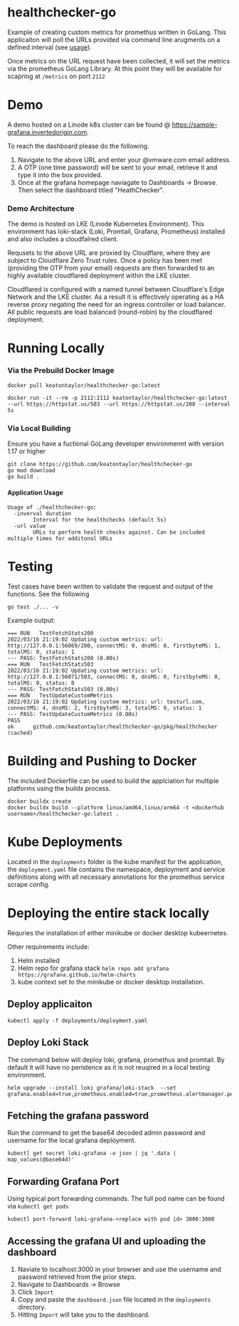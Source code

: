 # healthchecker-go
Example of creating custom metrics for promethus written in GoLang. This applicaiton will poll the URLs provided via command line arugments on a defined interval (see [usage](#application-usage)). 

Once metrics on the URL request have been collected, it will set the metrics via the prometheus GoLang Library. At this point they will be available for scapring at `/metrics` on port `2112`

# Demo
A demo hosted on a Linode k8s cluster can be found @ https://sample-grafana.invertedorigin.com. 

To reach the dashboard please do the following.
1. Navigate to the above URL and enter your @vmware.com email address.
2. A OTP (one time password) will be sent to your email, retrieve it and type it into the box provided.
3. Once at the grafana homepage naviagate to Dashboards -> Browse. Then select the dashboard titled "HeathChecker".

### Demo Architecture
The demo is hosted on LKE (Linode Kubernetes Environment). This environment has loki-stack (Loki, Promtail, Grafana, Prometheus) installed and also includes a cloudfalred client.

Requsets to the above URL are proxied by Cloudflare, where they are subject to Cloudflare Zero Trust rules. Once a policy has been met (providing the OTP from your email) requests are then forwarded to an highly available cloudflared deployment within the LKE cluster. 

Cloudflared is configured with a named tunnel between Cloudflare's Edge Network and the LKE cluster. As a result it is effectively operating as a HA reverse proxy negating the need for an ingress controller or load balancer. All public requests are load balanced (round-robin) by the cloudflared deployment.

# Running Locally
### Via the Prebuild Docker Image
```
docker pull keatontaylor/healthchecker-go:latest

docker run -it --rm -p 2112:2112 keatontaylor/healthchecker-go:latest --url https://httpstat.us/503 --url https://httpstat.us/200 --interval 5s
```

### Via Local Building
Ensure you have a fuctional GoLang developer environmennt with version 1.17 or higher

```
git clone https://github.com/keatontaylor/healthchecker-go
go mod download
go build .
```
#### Application Usage
```
Usage of ./healthchecker-go:
  -inverval duration
        Interval for the healthchecks (default 5s)
  -url value
        URLs to perform health checks against. Can be included multiple times for additonal URLs
```

# Testing
Test cases have been written to validate the request and output of the functions. See the following 
```
go test ./... -v 
```
Example output:
```
=== RUN   TestFetchStats200
2022/03/16 21:19:02 Updating custom metrics: url: http://127.0.0.1:56069/200, connectMS: 0, dnsMS: 0, firstbyteMS: 1, totalMS: 0, status: 1
--- PASS: TestFetchStats200 (0.00s)
=== RUN   TestFetchStats503
2022/03/16 21:19:02 Updating custom metrics: url: http://127.0.0.1:56071/503, connectMS: 0, dnsMS: 0, firstbyteMS: 0, totalMS: 0, status: 0
--- PASS: TestFetchStats503 (0.00s)
=== RUN   TestUpdateCustomMetrics
2022/03/16 21:19:02 Updating custom metrics: url: testurl.com, connectMS: 4, dnsMS: 2, firstbyteMS: 3, totalMS: 9, status: 1
--- PASS: TestUpdateCustomMetrics (0.00s)
PASS
ok      github.com/keatontaylor/healthchecker-go/pkg/healthchecker      (cached)
```

# Building and Pushing to Docker
The included Dockerfile can be used to build the applciation for multiple platforms using the buildx process. 

```
docker buildx create
docker buildx build --platform linux/amd64,linux/arm64 -t <dockerhub username>/healthchecker-go:latest .
```

# Kube Deployments
Located in the `deployments` folder is the kube manifest for the application, the `deployment.yaml` file contains the namespace, deployment and service definitions along with all necessary annotations for the promethus service scrape config.

# Deploying the entire stack locally
Requries the installation of either minikube or docker desktop kubeernetes.

Other requirements include:
1. Helm installed
2. Helm repo for grafana stack `helm repo add grafana https://grafana.github.io/helm-charts`
3. kube context set to the minikube or docker desktop installation.


## Deploy applicaiton
```
kubectl apply -f deployments/deployment.yaml
```

## Deploy Loki Stack 
The command below will deploy loki, grafana, promethus and promtail. By default it will have no peristence as it is not reuqired in a local testing environment.
```
helm upgrade --install loki grafana/loki-stack  --set grafana.enabled=true,prometheus.enabled=true,prometheus.alertmanager.persistentVolume.enabled=false,prometheus.server.persistentVolume.enabled=false,loki.persistence.enabled=false
```

## Fetching the grafana password
Run the command to get the base64 decoded admin password and username for the local grafana deployment.
```
kubectl get secret loki-grafana -o json | jq '.data | map_values(@base64d)'
```

## Forwarding Grafana Port
Using typical port forwarding commands. The full pod name can be found via `kubectl get pods`
```
kubectl port-forward loki-grafana-<replace with pod id> 3000:3000
```

## Accessing the grafana UI and uploading the dashboard
1. Naviate to localhost:3000 in your browser and use the username and password retrieved from the prior steps.
2. Navigate to Dashboards -> Browse
3. Click `Import`
4. Copy and paste the `dashboard.json` file located in the `deployments` directory.
5. Hitting `Import` will take you to the dashboard.
